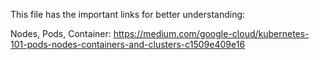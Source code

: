 This file has the important links for better understanding:

Nodes, Pods, Container: https://medium.com/google-cloud/kubernetes-101-pods-nodes-containers-and-clusters-c1509e409e16
